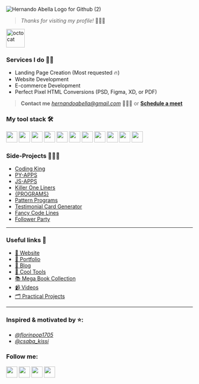 ![Hernando Abella Logo for Github (2)](https://github.com/user-attachments/assets/f3d21b16-58fe-422d-90a7-587c908a1aa7)

> *Thanks for visiting my profile!* 👋😊✨

<img src="https://github.com/user-attachments/assets/6ca30c52-341f-4201-a549-5721bf38cce7" alt="octocat" width="50px"/>  

###  Services I do 👨‍🔧
- Landing Page Creation (Most requested 🔥)
- Website Development
- E-commerce Development
- Perfect Pixel HTML Conversions (PSD, Figma, XD, or PDF)
> **Contact me** *hernandoabella@gmail.com* 👋😊✨ or **[Schedule a meet](https://calendly.com/hernandoabella)**
###  My tool stack 🛠️
<div>
  <img src="https://cdn.jsdelivr.net/gh/devicons/devicon@latest/icons/html5/html5-original.svg" width="30px"/> 
  <img src="https://cdn.jsdelivr.net/gh/devicons/devicon@latest/icons/css3/css3-original.svg" width="30px"/>
  <img src="https://cdn.jsdelivr.net/gh/devicons/devicon@latest/icons/javascript/javascript-original.svg" width="30px"/> 
  <img src="https://cdn.jsdelivr.net/gh/devicons/devicon@latest/icons/tailwindcss/tailwindcss-original.svg" width="30px"/> 
  <img src="https://cdn.jsdelivr.net/gh/devicons/devicon@latest/icons/bootstrap/bootstrap-original.svg" width="30px"/>
  <img src="https://cdn.jsdelivr.net/gh/devicons/devicon@latest/icons/typescript/typescript-original.svg" width="30px"/> 
  <img src="https://cdn.jsdelivr.net/gh/devicons/devicon@latest/icons/react/react-original.svg" width="30px"/> 
  <img src="https://cdn.jsdelivr.net/gh/devicons/devicon@latest/icons/nextjs/nextjs-original.svg" width="30px"/> 
  <img src="https://cdn.jsdelivr.net/gh/devicons/devicon@latest/icons/nodejs/nodejs-original.svg" width="30px"/>
  <img src="https://cdn.jsdelivr.net/gh/devicons/devicon@latest/icons/mongodb/mongodb-original.svg" width="30px"/> 
  <img src="https://cdn.jsdelivr.net/gh/devicons/devicon@latest/icons/postgresql/postgresql-original.svg" width="30px"/> 
</div>

###  Side-Projects 👩🏻‍💻
- [Coding King](https://www.codingking.net)
- [PY-APPS](https://github.com/hernandoabella/py-apps)
- [JS-APPS](https://github.com/hernandoabella/js-apps)
- [Killer One Liners](https://github.com/hernandoabella/killer-one-liners)
- [{PROGRAMS}](https://github.com/hernandoabella/programs)
- [Pattern Programs](https://github.com/hernandoabella/pattern-programs)
- [Testimonial Card Generator](https://github.com/hernandoabella/testimonial-card-generator)
- [Fancy Code Lines](https://fancy-code-lines.vercel.app/)
- [Follower Party](https://github.com/hernandoabella/follower-party)

---

### Useful links 🔗
- [🫅 Website](https://www.hernandoabella.com)
- [🧗 Portfolio](https://portfolio-hernandoabella.vercel.app/)
- [📝 Blog](https://medium.com/@hernandoabella)
- [🚀 Cool Tools](https://github.com/hernandoabella/cool-tools)
- [📚 Mega Book Collection](https://github.com/hernandoabella/books)
- [📹 Videos](https://youtube.com/c/hernandoabella)
- [🗂️ Practical Projects](https://github.com/hernandoabella/practical-projects)

---

### Inspired & motivated by ⭐:
- *[@florinpop1705](https://x.com/florinpop1705)* <br/>
- *[@csaba_kissi](https://x.com/@csaba_kissi)* <br />

### Follow me:
  <a href="https://www.x.com/hernandoabella"><img src="https://cdn2.iconfinder.com/data/icons/threads-by-instagram/24/x-logo-twitter-new-brand-contained-64.png" width="30px"/></a>
  <a href="https://www.instagram.com/hernandoabella"><img src="https://cdn2.iconfinder.com/data/icons/social-media-2285/512/1_Instagram_colored_svg_1-64.png" width="30px"/></a>
  <a href="https://www.tiktok.com/@hernandoabella"><img src="https://cdn0.iconfinder.com/data/icons/logos-brands-7/512/TikTok_logo_original0-64.png" width="30px"/></a>
  <a href="https://www.youtube.com/c/hernandoabella"><img src="https://cdn4.iconfinder.com/data/icons/logos-and-brands/512/395_Youtube_logo-64.png" width="30px"/></a>
